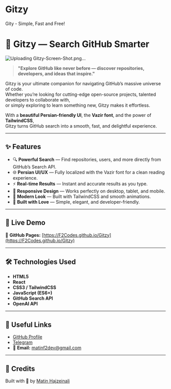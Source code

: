 # Gitzy
Gity - Simple, Fast and Free!
# 🌟 Gitzy — Search GitHub Smarter
![Uploading Gitzy-Screen-Shot.png…]()


> **"Explore GitHub like never before — discover repositories, developers, and ideas that inspire."**

Gitzy is your ultimate companion for navigating GitHub’s massive universe of code.  
Whether you’re looking for cutting-edge open-source projects, talented developers to collaborate with,  
or simply exploring to learn something new, Gitzy makes it effortless.

With a **beautiful Persian-friendly UI**, the **Vazir font**, and the power of **TailwindCSS**,  
Gitzy turns GitHub search into a smooth, fast, and delightful experience.

---

## ✨ Features

- 🔍 **Powerful Search** — Find repositories, users, and more directly from GitHub’s Search API.
- 🌐 **Persian UI/UX** — Fully localized with the Vazir font for a clean reading experience.
- ⚡ **Real-time Results** — Instant and accurate results as you type.
- 📱 **Responsive Design** — Works perfectly on desktop, tablet, and mobile.
- 🎨 **Modern Look** — Built with TailwindCSS and smooth animations.
- 💙 **Built with Love** — Simple, elegant, and developer-friendly.

---

## 🚀 Live Demo
🔗 **GitHub Pages:** [https://F2Codes.github.io/Gitzy](https://F2Codes.github.io/Gitzy)

---

## 🛠 Technologies Used
- **HTML5**
- **React**
- **CSS3 / TailwindCSS**
- **JavaScript (ES6+)**
- **GitHub Search API**
- **OpenAI API**

---

## 🔗 Useful Links
- [GitHub Profile](https://github.com/F2Codes)
- [Telegram](https://t.me/MatinHajzeinali/)
- 📧 **Email:** matinf2dev@gmail.com

---

## 💙 Credits
Built with 💙 by [Matin Hajzeinali](https://github.com/F2Codes)
